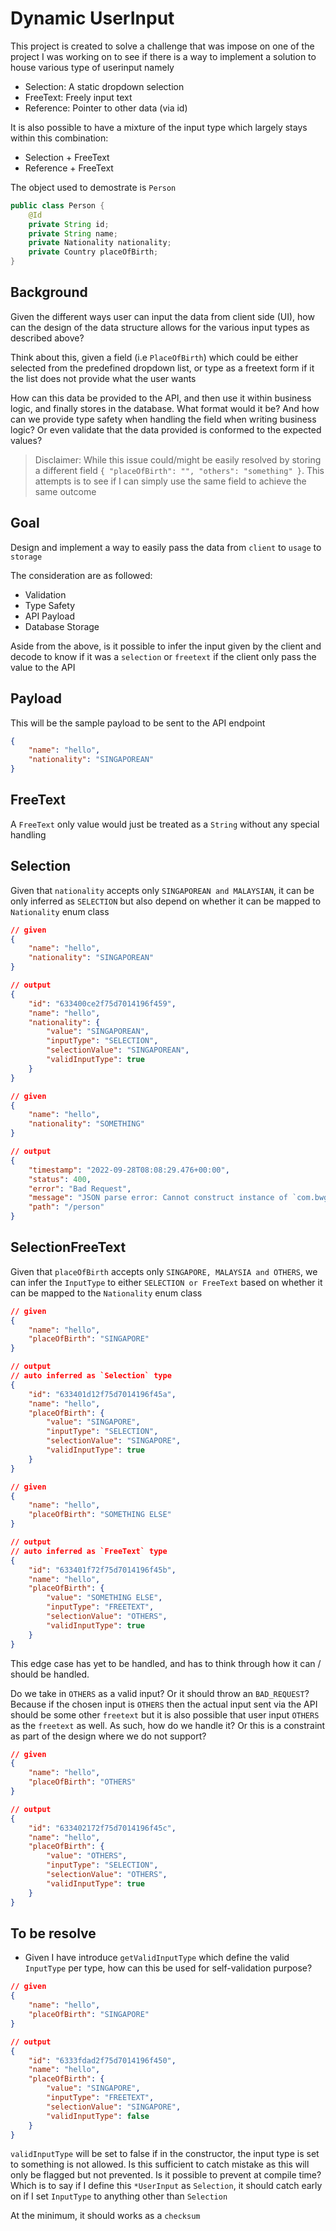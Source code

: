# Dynamic UserInput

This project is created to solve a challenge that was impose on one of the project I was working on to see if there is a way to implement a solution to house various type of userinput namely

- Selection: A static dropdown selection
- FreeText: Freely input text
- Reference: Pointer to other data (via id)

It is also possible to have a mixture of the input type which largely stays within this combination:

- Selection + FreeText
- Reference + FreeText

The object used to demostrate is `Person`

```java
public class Person {
    @Id
    private String id;
    private String name;
    private Nationality nationality;
    private Country placeOfBirth;
}
```

## Background

Given the different ways user can input the data from client side (UI), how can the design of the data structure allows for the various input types as described above?

Think about this, given a field (i.e `PlaceOfBirth`) which could be either selected from the predefined dropdown list, or type as a freetext form if it the list does not provide what the user wants

How can this data be provided to the API, and then use it within business logic, and finally stores in the database. What format would it be? And how can we provide type safety when handling the field when writing business logic? Or even validate that the data provided is conformed to the expected values?

> Disclaimer: While this issue could/might be easily resolved by storing a different field `{ "placeOfBirth": "", "others": "something" }`. This attempts is to see if I can simply use the same field to achieve the same outcome

## Goal

Design and implement a way to easily pass the data from `client` to `usage` to `storage`

The consideration are as followed:

- Validation
- Type Safety
- API Payload
- Database Storage

Aside from the above, is it possible to infer the input given by the client and decode to know if it was a `selection` or `freetext` if the client only pass the value to the API

## Payload

This will be the sample payload to be sent to the API endpoint

```json
{
    "name": "hello",
    "nationality": "SINGAPOREAN"
}
```

## FreeText

A `FreeText` only value would just be treated as a `String` without any special handling

## Selection

Given that `nationality` accepts only `SINGAPOREAN and MALAYSIAN`, it can be only inferred as `SELECTION` but also depend on whether it can be mapped to `Nationality` enum class

```json
// given
{
    "name": "hello",
    "nationality": "SINGAPOREAN"
}

// output
{
    "id": "633400ce2f75d7014196f459",
    "name": "hello",
    "nationality": {
        "value": "SINGAPOREAN",
        "inputType": "SELECTION",
        "selectionValue": "SINGAPOREAN",
        "validInputType": true
    }
}
```

```json
// given
{
    "name": "hello",
    "nationality": "SOMETHING"
}

// output
{
    "timestamp": "2022-09-28T08:08:29.476+00:00",
    "status": 400,
    "error": "Bad Request",
    "message": "JSON parse error: Cannot construct instance of `com.bwgjoseph.springmvcdynamicuserinput.NationalityUserInput`, problem: No enum constant com.bwgjoseph.springmvcdynamicuserinput.Nationality.SOMETHING; nested exception is com.fasterxml.jackson.databind.exc.ValueInstantiationException: Cannot construct instance of `com.bwgjoseph.springmvcdynamicuserinput.NationalityUserInput`, problem: No enum constant com.bwgjoseph.springmvcdynamicuserinput.Nationality.SOMETHING\n at [Source: (org.springframework.util.StreamUtils$NonClosingInputStream); line: 3, column: 20] (through reference chain: com.bwgjoseph.springmvcdynamicuserinput.Person[\"nationality\"])",
    "path": "/person"
}
```

## SelectionFreeText

Given that `placeOfBirth` accepts only `SINGAPORE, MALAYSIA and OTHERS`, we can infer the `InputType` to either `SELECTION or FreeText` based on whether it can be mapped to the `Nationality` enum class

```json
// given
{
    "name": "hello",
    "placeOfBirth": "SINGAPORE"
}

// output
// auto inferred as `Selection` type
{
    "id": "633401d12f75d7014196f45a",
    "name": "hello",
    "placeOfBirth": {
        "value": "SINGAPORE",
        "inputType": "SELECTION",
        "selectionValue": "SINGAPORE",
        "validInputType": true
    }
}
```

```json
// given
{
    "name": "hello",
    "placeOfBirth": "SOMETHING ELSE"
}

// output
// auto inferred as `FreeText` type
{
    "id": "633401f72f75d7014196f45b",
    "name": "hello",
    "placeOfBirth": {
        "value": "SOMETHING ELSE",
        "inputType": "FREETEXT",
        "selectionValue": "OTHERS",
        "validInputType": true
    }
}
```

This edge case has yet to be handled, and has to think through how it can / should be handled.

Do we take in `OTHERS` as a valid input? Or it should throw an `BAD_REQUEST`? Because if the chosen input is `OTHERS` then the actual input sent via the API should be some other `freetext` but it is also possible that user input `OTHERS` as the `freetext` as well. As such, how do we handle it? Or this is a constraint as part of the design where we do not support?

```json
// given
{
    "name": "hello",
    "placeOfBirth": "OTHERS"
}

// output
{
    "id": "633402172f75d7014196f45c",
    "name": "hello",
    "placeOfBirth": {
        "value": "OTHERS",
        "inputType": "SELECTION",
        "selectionValue": "OTHERS",
        "validInputType": true
    }
}
```

## To be resolve

- Given I have introduce `getValidInputType` which define the valid `InputType` per type, how can this be used for self-validation purpose?

```json
// given
{
    "name": "hello",
    "placeOfBirth": "SINGAPORE"
}

// output
{
    "id": "6333fdad2f75d7014196f450",
    "name": "hello",
    "placeOfBirth": {
        "value": "SINGAPORE",
        "inputType": "FREETEXT",
        "selectionValue": "SINGAPORE",
        "validInputType": false
    }
}
```

`validInputType` will be set to false if in the constructor, the input type is set to something is not allowed. Is this sufficient to catch mistake as this will only be flagged but not prevented. Is it possible to prevent at compile time? Which is to say if I define this `*UserInput` as `Selection`, it should catch early on if I set `InputType` to anything other than `Selection`

At the minimum, it should works as a `checksum`